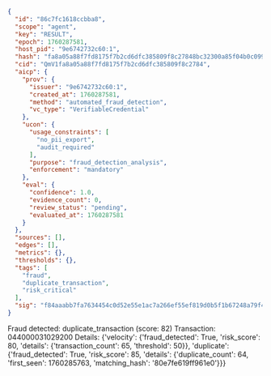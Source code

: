```json
{
  "id": "86c7fc1618ccbba8",
  "scope": "agent",
  "key": "RESULT",
  "epoch": 1760287581,
  "host_pid": "9e6742732c60:1",
  "hash": "fa8a05a88f7fd8175f7b2cd6dfc385809f8c27848bc32300a85f04b0c09900a3",
  "cid": "QmV1fa8a05a88f7fd8175f7b2cd6dfc385809f8c2784",
  "aicp": {
    "prov": {
      "issuer": "9e6742732c60:1",
      "created_at": 1760287581,
      "method": "automated_fraud_detection",
      "vc_type": "VerifiableCredential"
    },
    "ucon": {
      "usage_constraints": [
        "no_pii_export",
        "audit_required"
      ],
      "purpose": "fraud_detection_analysis",
      "enforcement": "mandatory"
    },
    "eval": {
      "confidence": 1.0,
      "evidence_count": 0,
      "review_status": "pending",
      "evaluated_at": 1760287581
    }
  },
  "sources": [],
  "edges": [],
  "metrics": {},
  "thresholds": {},
  "tags": [
    "fraud",
    "duplicate_transaction",
    "risk_critical"
  ],
  "sig": "f84aaabb7fa7634454c0d52e55e1ac7a266ef55ef819d0b5f1b67248a79f4881"
}
```

Fraud detected: duplicate_transaction (score: 82)
Transaction: 044000031029200
Details: {'velocity': {'fraud_detected': True, 'risk_score': 80, 'details': {'transaction_count': 65, 'threshold': 50}}, 'duplicate': {'fraud_detected': True, 'risk_score': 85, 'details': {'duplicate_count': 64, 'first_seen': 1760285763, 'matching_hash': '80e7fe619ff961e0'}}}